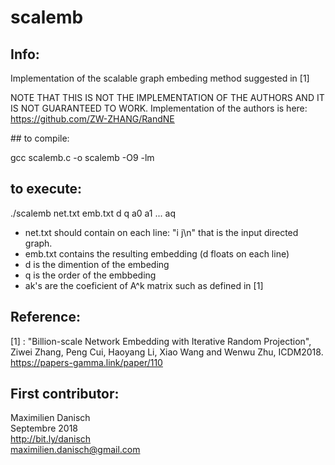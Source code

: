 # scalemb

## Info:
Implementation of the scalable graph embeding method suggested in [1]

NOTE THAT THIS IS NOT THE IMPLEMENTATION OF THE AUTHORS AND IT IS NOT GUARANTEED TO WORK.
Implementation of the authors is here: https://github.com/ZW-ZHANG/RandNE

## to compile:

gcc scalemb.c -o scalemb -O9 -lm

## to execute:

./scalemb net.txt emb.txt d q a0 a1 ... aq
- net.txt should contain on each line: "i j\n" that is the input directed graph.
- emb.txt contains the resulting embedding (d floats on each line)
- d is the dimention of the embeding
- q is the order of the embbeding
- ak's are the coeficient of A^k matrix such as defined in [1]

## Reference:
[1] : "Billion-scale Network Embedding with Iterative Random Projection", Ziwei Zhang, Peng Cui, Haoyang Li, Xiao Wang and Wenwu Zhu, ICDM2018. https://papers-gamma.link/paper/110

## First contributor:
Maximilien Danisch  
Septembre 2018  
http://bit.ly/danisch  
maximilien.danisch@gmail.com

